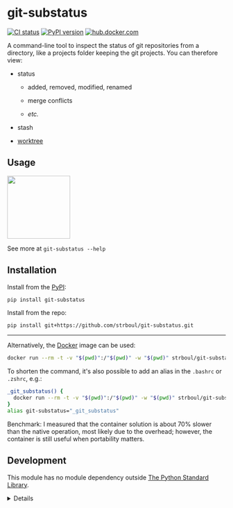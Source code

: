 # git-substatus

<!-- badges: start -->
[![CI status](https://github.com/strboul/git-substatus/workflows/CI/badge.svg)](https://github.com/strboul/git-substatus/actions)
[![PyPI version](https://img.shields.io/pypi/v/git-substatus?color=%230073b7&label=pypi)](https://pypi.org/project/git-substatus/)
[![hub.docker.com](https://img.shields.io/docker/v/strboul/git-substatus?color=%230db7ed&label=docker)](https://hub.docker.com/r/strboul/git-substatus)
<!-- badges: end -->

A command-line tool to inspect the status of git repositories from a directory,
like a projects folder keeping the git projects. You can therefore view:

+ status

    - added, removed, modified, renamed

    - merge conflicts

    - *etc.*

+ stash

+ [worktree](https://git-scm.com/docs/git-worktree)

## Usage

<img src="https://user-images.githubusercontent.com/25015317/97109790-8cbd6680-16d5-11eb-9c2e-b1626368ba62.gif" align="center" height="145"/>

See more at `git-substatus --help`

## Installation

Install from the [PyPI](https://pypi.org/project/git-substatus/):

```bash
pip install git-substatus
```

Install from the repo:

```bash
pip install git+https://github.com/strboul/git-substatus.git
```

* * *

Alternatively, the [Docker](https://hub.docker.com/r/strboul/git-substatus)
image can be used:

```bash
docker run --rm -t -v "$(pwd)":/"$(pwd)" -w "$(pwd)" strboul/git-substatus:latest <optional-path>
```

To shorten the command, it's also possible to add an alias in the `.bashrc` or
`.zshrc`, e.g.:

```bash
_git_substatus() {
  docker run --rm -t -v "$(pwd)":/"$(pwd)" -w "$(pwd)" strboul/git-substatus:latest "$@"
}
alias git-substatus="_git_substatus"
```

Benchmark: I measured that the container solution is about 70% slower than the
native operation, most likely due to the overhead; however, the container is
still useful when portability matters.

## Development

This module has no module dependency outside
[The Python Standard Library](https://docs.python.org/3/library/index.html).

<details>

### Run tests && debugging

```bash
virtualenv venv
source venv/bin/activate # deactivate
pip install -r dev-requirements.txt # pip freeze > dev-requirements.txt
make all
```

Put a `breakpoint()` at a relevant place and run:

```bash
make test
```

### Add new methods

+ Use the reference to name the functions/methods in the module:
https://mirrors.edge.kernel.org/pub/software/scm/git/docs/gitglossary.html

### Sending a PR

+ Bump up the version - `major.minor.path` (depends on the change) Change the
  version in the file `git_substatus/__init__.py`.

+ Write/update unit tests (where relevant). You can start by adding/modifying a
  case to generator file `tests/gen_test_repos.sh`.

</details>
